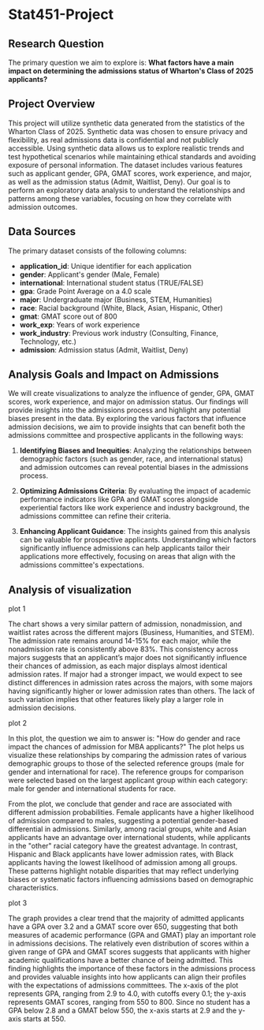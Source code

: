 # Stat451-Project

## Research Question
The primary question we aim to explore is: **What factors have a main impact on determining the admissions status of Wharton's Class of 2025 applicants?**

## Project Overview
This project will utilize synthetic data generated from the statistics of the Wharton Class of 2025. Synthetic data was chosen to ensure privacy and flexibility, as real admissions data is confidential and not publicly accessible. Using synthetic data allows us to explore realistic trends and test hypothetical scenarios while maintaining ethical standards and avoiding exposure of personal information. The dataset includes various features such as applicant gender, GPA, GMAT scores, work experience, and major, as well as the admission status (Admit, Waitlist, Deny). Our goal is to perform an exploratory data analysis to understand the relationships and patterns among these variables, focusing on how they correlate with admission outcomes.

## Data Sources
The primary dataset consists of the following columns:
- **application_id**: Unique identifier for each application
- **gender**: Applicant's gender (Male, Female)
- **international**: International student status (TRUE/FALSE)
- **gpa**: Grade Point Average on a 4.0 scale
- **major**: Undergraduate major (Business, STEM, Humanities)
- **race**: Racial background (White, Black, Asian, Hispanic, Other)
- **gmat**: GMAT score out of 800
- **work_exp**: Years of work experience
- **work_industry**: Previous work industry (Consulting, Finance, Technology, etc.)
- **admission**: Admission status (Admit, Waitlist, Deny)

## Analysis Goals and Impact on Admissions

We will create visualizations to analyze the influence of gender, GPA, GMAT scores, work experience, and major on admission status. Our findings will provide insights into the admissions process and highlight any potential biases present in the data. By exploring the various factors that influence admission decisions, we aim to provide insights that can benefit both the admissions committee and prospective applicants in the following ways:

1. **Identifying Biases and Inequities**: Analyzing the relationships between demographic factors (such as gender, race, and international status) and admission outcomes can reveal potential biases in the admissions process. 

2. **Optimizing Admissions Criteria**: By evaluating the impact of academic performance indicators like GPA and GMAT scores alongside experiential factors like work experience and industry background, the admissions committee can refine their criteria.

3. **Enhancing Applicant Guidance**: The insights gained from this analysis can be valuable for prospective applicants. Understanding which factors significantly influence admissions can help applicants tailor their applications more effectively, focusing on areas that align with the admissions committee's expectations. 



## Analysis of visualization 

plot 1

The chart shows a very similar pattern of admission, nonadmission, and waitlist rates across the different majors (Business, Humanities, and STEM). The admission rate remains around 14-15% for each major, while the nonadmission rate is consistently above 83%. This consistency across majors suggests that an applicant’s major does not significantly influence their chances of admission, as each major displays almost identical admission rates.
If major had a stronger impact, we would expect to see distinct differences in admission rates across the majors, with some majors having significantly higher or lower admission rates than others. The lack of such variation implies that other features likely play a larger role in admission decisions.

plot 2

In this plot, the question we aim to answer is: "How do gender and race impact the chances of admission for MBA applicants?" The plot helps us visualize these relationships by comparing the admission rates of various demographic groups to those of the selected reference groups (male for gender and international for race). The reference groups for comparison were selected based on the largest applicant group within each category: male for gender and international students for race.

From the plot, we conclude that gender and race are associated with different admission probabilities. Female applicants have a higher likelihood of admission compared to males, suggesting a potential gender-based differential in admissions. Similarly, among racial groups, white and Asian applicants have an advantage over international students, while applicants in the "other" racial category have the greatest advantage. In contrast, Hispanic and Black applicants have lower admission rates, with Black applicants having the lowest likelihood of admission among all groups. These patterns highlight notable disparities that may reflect underlying biases or systematic factors influencing admissions based on demographic characteristics.

plot 3

The graph provides a clear trend that the majority of admitted applicants have a GPA over 3.2 and a GMAT score over 650, suggesting that both measures of academic performance (GPA and GMAT) play an important role in admissions decisions. The relatively even distribution of scores within a given range of GPA and GMAT scores suggests that applicants with higher academic qualifications have a better chance of being admitted. This finding highlights the importance of these factors in the admissions process and provides valuable insights into how applicants can align their profiles with the expectations of admissions committees.
The x-axis of the plot represents GPA, ranging from 2.9 to 4.0, with cutoffs every 0.1; the y-axis represents GMAT scores, ranging from 550 to 800. Since no student has a GPA below 2.8 and a GMAT below 550, the x-axis starts at 2.9 and the y-axis starts at 550. 


